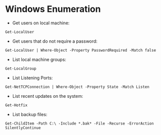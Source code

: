 # Windows Enumeration

* Get users on local machine:
```
Get-LocalUser
```

* Get users that do not require a password:
```
Get-LocalUser | Where-Object -Property PasswordRequired -Match false
```

* List local machine groups:
```
Get-LocalGroup
```

* List Listening Ports:
```
Get-NetTCPConnection | Where-Object -Property State -Match Listen
```

* List recent updates on the system:
```
Get-Hotfix
```

* List backup files:
```
Get-ChildItem -Path C:\ -Include *.bak* -File -Recurse -ErrorAction SilentlyContinue
```
